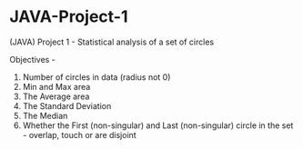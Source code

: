 # JAVA-Project-1
(JAVA) Project 1 - Statistical analysis of a set of circles

Objectives -

1. Number of circles in data (radius not 0)
2. Min and Max area
3. The Average area
4. The Standard Deviation
5. The Median
6. Whether the First (non-singular) and Last (non-singular) circle in the set - overlap, touch or are disjoint
